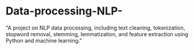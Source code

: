 # Data-processing-NLP-
"A project on NLP data processing, including text cleaning, tokenization, stopword removal, stemming, lemmatization, and feature extraction using Python and machine learning."
